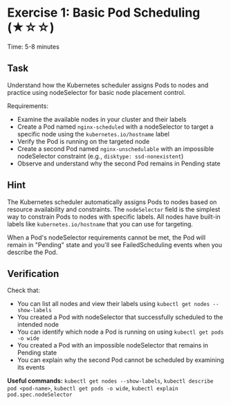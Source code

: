 # Exercise 1: Basic Pod Scheduling (★☆☆)

Time: 5-8 minutes

## Task

Understand how the Kubernetes scheduler assigns Pods to nodes and practice using nodeSelector for basic node
placement control.

Requirements:

- Examine the available nodes in your cluster and their labels
- Create a Pod named `nginx-scheduled` with a nodeSelector to target a specific node using the
  `kubernetes.io/hostname` label
- Verify the Pod is running on the targeted node
- Create a second Pod named `nginx-unschedulable` with an impossible nodeSelector constraint
  (e.g., `disktype: ssd-nonexistent`)
- Observe and understand why the second Pod remains in Pending state

## Hint

The Kubernetes scheduler automatically assigns Pods to nodes based on resource availability and constraints.
The `nodeSelector` field is the simplest way to constrain Pods to nodes with specific labels. All nodes have
built-in labels like `kubernetes.io/hostname` that you can use for targeting.

When a Pod's nodeSelector requirements cannot be met, the Pod will remain in "Pending" state and you'll see
FailedScheduling events when you describe the Pod.

## Verification

Check that:

- You can list all nodes and view their labels using `kubectl get nodes --show-labels`
- You created a Pod with nodeSelector that successfully scheduled to the intended node
- You can identify which node a Pod is running on using `kubectl get pods -o wide`
- You created a Pod with an impossible nodeSelector that remains in Pending state
- You can explain why the second Pod cannot be scheduled by examining its events

**Useful commands:** `kubectl get nodes --show-labels`, `kubectl describe pod <pod-name>`,
`kubectl get pods -o wide`, `kubectl explain pod.spec.nodeSelector`
